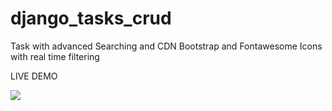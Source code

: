 # django_tasks_crud
Task with advanced Searching and CDN Bootstrap and Fontawesome Icons with real time filtering


LIVE DEMO 

<img src="banne.png" />
